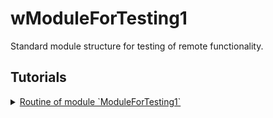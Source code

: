 # wModuleForTesting1

Standard module structure for testing of remote functionality.

## Tutorials

<details>
  <summary><a href="./ModuleForTesting1.md">
    Routine of module `ModuleForTesting1`
  </a></summary>
    How to use routine of the module.
</details>
